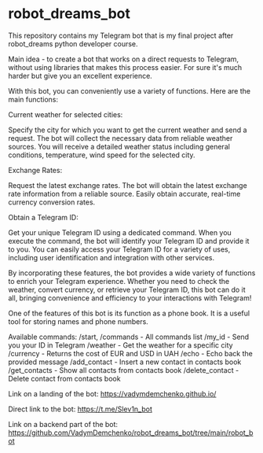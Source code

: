 # robot_dreams_bot
This repository contains my Telegram bot that is my final project after robot_dreams python developer course.

Main idea - to create a bot that works on a direct requests to Telegram, without using libraries that makes this process easier. For sure it's much harder but give you an excellent experience. 

With this bot, you can conveniently use a variety of functions. Here are the main functions:

Current weather for selected cities:

Specify the city for which you want to get the current weather and send a request.
The bot will collect the necessary data from reliable weather sources.
You will receive a detailed weather status including general conditions, temperature, wind speed for the selected city.

Exchange Rates:

Request the latest exchange rates.
The bot will obtain the latest exchange rate information from a reliable source.
Easily obtain accurate, real-time currency conversion rates.

Obtain a Telegram ID:

Get your unique Telegram ID using a dedicated command.
When you execute the command, the bot will identify your Telegram ID and provide it to you.
You can easily access your Telegram ID for a variety of uses, including user identification and integration with other services.

By incorporating these features, the bot provides a wide variety of functions to enrich your Telegram experience. Whether you need to check the weather, convert currency, or retrieve your Telegram ID, this bot can do it all, bringing convenience and efficiency to your interactions with Telegram!

One of the features of this bot is its function as a phone book. It is a useful tool for storing names and phone numbers.

Available commands:
  /start, /commands - All commands list
  /my_id - Send you your ID in Telegram
  /weather <city> - Get the weather for a specific city
  /currency - Returns the cost of EUR and USD in UAH
  /echo <message> - Echo back the provided message
  /add_contact <name> <phone> - Insert a new contact in contacts book
  /get_contacts - Show all contacts from contacts book
  /delete_contact <name> - Delete contact from contacts book

Link on a landing of the bot:
https://vadymdemchenko.github.io/

Direct link to the bot:
https://t.me/Slev1n_bot

Link on a backend part of the bot:
https://github.com/VadymDemchenko/robot_dreams_bot/tree/main/robot_bot
